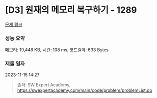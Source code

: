 # [D3] 원재의 메모리 복구하기 - 1289 

[문제 링크](https://swexpertacademy.com/main/code/problem/problemDetail.do?contestProbId=AV19AcoKI9sCFAZN) 

### 성능 요약

메모리: 19,448 KB, 시간: 108 ms, 코드길이: 633 Bytes

### 제출 일자

2023-11-15 14:27



> 출처: SW Expert Academy, https://swexpertacademy.com/main/code/problem/problemList.do